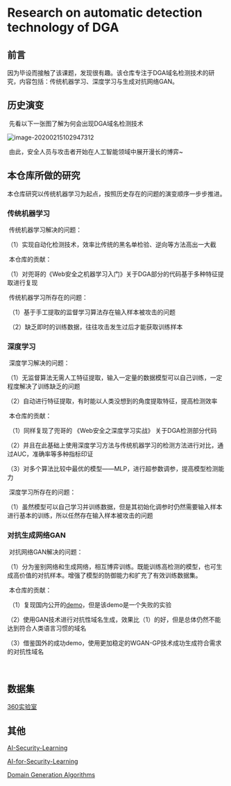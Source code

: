 # Research on automatic detection technology of DGA

## 前言

​	因为毕设而接触了该课题，发现很有趣。该仓库专注于DGA域名检测技术的研究，内容包括：传统机器学习、深度学习与生成对抗网络GAN。

## 历史演变

​	先看以下一张图了解为何会出现DGA域名检测技术

![image-20200215102947312](D:\code\PycharmProjects\Deep-learning-of-DGA\image\image-20200215102947312.png)

​	由此，安全人员与攻击者开始在人工智能领域中展开漫长的博弈~

## 本仓库所做的研究

​	本仓库研究以传统机器学习为起点，按照历史存在的问题的演变顺序一步步推进。

### 传统机器学习

​	传统机器学习解决的问题：

​	（1）实现自动化检测技术，效率比传统的黑名单检验、逆向等方法高出一大截

​	本仓库的贡献：

​	（1）对兜哥的《Web安全之机器学习入门》关于DGA部分的代码基于多种特征提取进行复现

​	传统机器学习所存在的问题：

​	（1）基于手工提取的监督学习算法存在输入样本被攻击的问题

​	（2）缺乏即时的训练数据，往往攻击发生过后才能获取训练样本

### 深度学习

​	深度学习解决的问题：

​	（1）无监督算法无需人工特征提取，输入一定量的数据模型可以自己训练，一定程度解决了训练缺乏的问题

​	（2）自动进行特征提取，有时能以人类没想到的角度提取特征，提高检测效率	

​	本仓库的贡献：

​	（1）同样复现了兜哥的 《Web安全之深度学习实战》 关于DGA检测部分代码

​	（2）并且在此基础上使用深度学习方法与传统机器学习的检测方法进行对比，通过AUC，准确率等多种指标印证

​	（3）对多个算法比较中最优的模型——MLP，进行超参数调参，提高模型检测能力

​	深度学习所存在的问题：

​	（1）虽然模型可以自己学习并训练数据，但是其初始化调参时仍然需要输入样本进行基本的训练，所以任然存在输入样本被攻击的问题

### 对抗生成网络GAN

​	对抗网络GAN解决的问题：

​	（1）分为鉴别网络和生成网络，相互博弈训练。既能训练高检测的模型，也可生成高价值的对抗样本。增强了模型的防御能力和扩充了有效训练数据集。

​	本仓库的贡献：

​	（1）复现国内公开的[demo]( https://github.com/bts-webber/GAN_for_DGA )，但是该demo是一个失败的实验

​	（2）使用GAN技术进行对抗性域名生成，效果比（1）的好，但是总体仍然不能达到符合人类语言习惯的域名

​	（3）借鉴国外的成功demo，使用更加稳定的WGAN-GP技术成功生成符合需求的对抗性域名

​	

## 数据集

[360实验室]( http://data.netlab.360.com/ )

## 其他

[AI-Security-Learning]( https://github.com/0xMJ/AI-Security-Learning )

[AI-for-Security-Learning]( https://github.com/404notf0und/AI-for-Security-Learning )

[Domain Generation Algorithms]( https://github.com/baderj/domain_generation_algorithms )